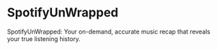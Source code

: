 # SpotifyUnWrapped
SpotifyUnWrapped: Your on-demand, accurate music recap that reveals your true listening history.
